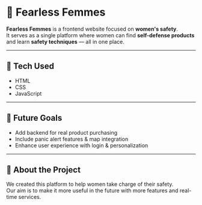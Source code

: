 # 💪 Fearless Femmes

**Fearless Femmes** is a frontend website focused on **women's safety**.  
It serves as a single platform where women can find **self-defense products** and learn **safety techniques** — all in one place.

---

## 🔧 Tech Used
- HTML  
- CSS  
- JavaScript

---

## 🎯 Future Goals
- Add backend for real product purchasing  
- Include panic alert features & map integration  
- Enhance user experience with login & personalization

---

## 🙌 About the Project

We created this platform to help women take charge of their safety.  
Our aim is to make it more useful in the future with more features and real-time services.
